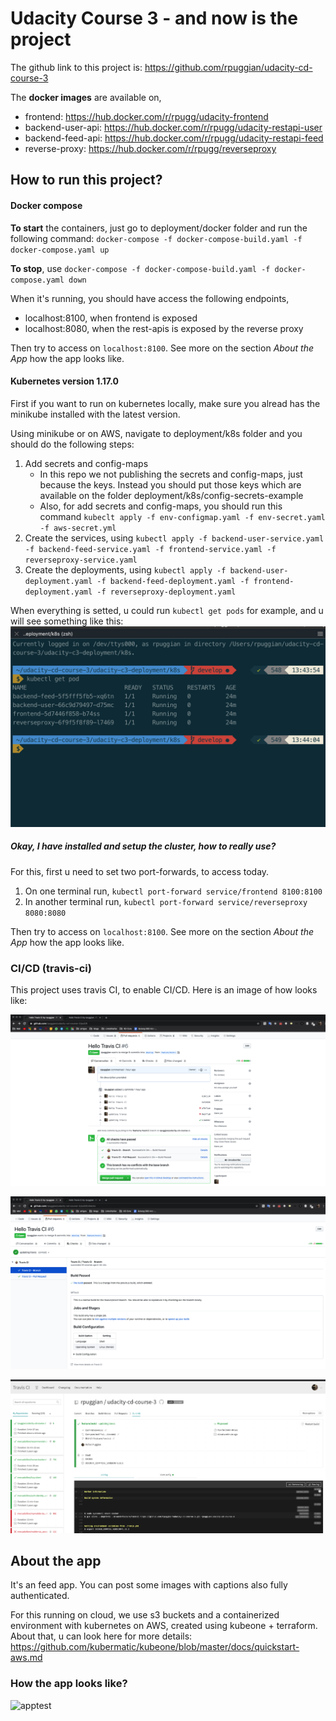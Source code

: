 # Udacity Course 3 - and now is the project

The github link to this project is: https://github.com/rpuggian/udacity-cd-course-3

The **docker images** are available on, 
- frontend: https://hub.docker.com/r/rpugg/udacity-frontend
- backend-user-api: https://hub.docker.com/r/rpugg/udacity-restapi-user
- backend-feed-api: https://hub.docker.com/r/rpugg/udacity-restapi-feed
- reverse-proxy: https://hub.docker.com/r/rpugg/reverseproxy

## How to run this project? 

#### Docker compose

**To start** the containers, just go to deployment/docker folder and run the following command: `docker-compose -f docker-compose-build.yaml -f docker-compose.yaml up` 

**To stop**, use `docker-compose -f docker-compose-build.yaml -f docker-compose.yaml down` 

When it's running, you should have access the following endpoints, 
- localhost:8100, when frontend is exposed
- localhost:8080, when the rest-apis is exposed by the reverse proxy

Then try to access on `localhost:8100`. See more on the section _About the App_ how the app looks like.

#### Kubernetes version 1.17.0

First if you want to run on kubernetes locally, make sure you alread has the minikube installed with the latest version. 

Using minikube or on AWS, navigate to deployment/k8s folder and you should do the following steps:

1. Add secrets and config-maps
    + In this repo we not publishing the secrets and config-maps, just because the keys. Instead you should put those keys which are available on the folder deployment/k8s/config-secrets-example
    + Also, for add secrets and config-maps, you should run this command `kubeclt apply -f env-configmap.yaml -f env-secret.yaml -f aws-secret.yml`
2. Create the services, using `kubectl apply -f backend-user-service.yaml -f backend-feed-service.yaml -f frontend-service.yaml -f reverseproxy-service.yaml`
3. Create the deployments, using `kubectl apply -f backend-user-deployment.yaml -f backend-feed-deployment.yaml -f frontend-deployment.yaml -f reverseproxy-deployment.yaml`

When everything is setted, u could run `kubectl get pods` for example, and u will see something like this:
![pods](https://github.com/rpuggian/udacity-cd-course-3/blob/develop/prints/get_pod.png)

##### Okay, I have installed and setup the cluster, how to really use? 

For this, first u need to set two port-forwards, to access today.
1. On one terminal run, `kubectl port-forward service/frontend 8100:8100`
1. In another terminal run, `kubectl port-forward service/reverseproxy 8080:8080`

Then try to access on `localhost:8100`. See more on the section _About the App_ how the app looks like.

### CI/CD (travis-ci)

This project uses travis CI, to enable CI/CD. Here is an image of how looks like:

![travis1](https://github.com/rpuggian/udacity-cd-course-3/blob/develop/prints/travis1.png)

![travis2](https://github.com/rpuggian/udacity-cd-course-3/blob/develop/prints/travis2.png)

![travis3](https://github.com/rpuggian/udacity-cd-course-3/blob/develop/prints/travis3.png)

## About the app

It's an feed app. You can post some images with captions also fully authenticated. 

For this running on cloud, we use s3 buckets and a containerized environment with kubernetes on AWS, created using kubeone + terraform. 
About that, u can look here for more details: https://github.com/kubermatic/kubeone/blob/master/docs/quickstart-aws.md

### How the app looks like? 

![apptest](https://github.com/rpuggian/udacity-cd-course-3/blob/develop/prints/teste.gif)
